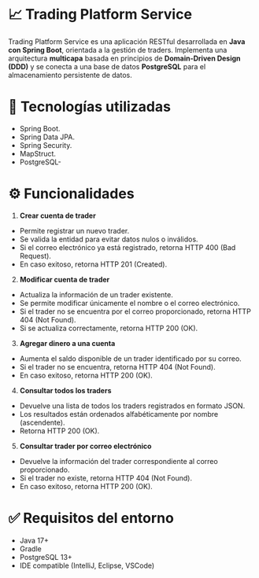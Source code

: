 # 📈 Trading Platform Service
Trading Platform Service es una aplicación RESTful desarrollada en **Java con Spring Boot**, orientada a la gestión de traders. Implementa una arquitectura **multicapa** basada en principios de **Domain-Driven Design (DDD)** y se conecta a una base de datos **PostgreSQL** para el almacenamiento persistente de datos.

# 🚀 Tecnologías utilizadas
- Spring Boot.
- Spring Data JPA.
- Spring Security.
- MapStruct.
- PostgreSQL-

# ⚙️ Funcionalidades

1. **Crear cuenta de trader**
  - Permite registrar un nuevo trader.
  - Se valida la entidad para evitar datos nulos o inválidos.
  - Si el correo electrónico ya está registrado, retorna HTTP 400 (Bad Request).
  - En caso exitoso, retorna HTTP 201 (Created).

2. **Modificar cuenta de trader**
  - Actualiza la información de un trader existente.
  - Se permite modificar únicamente el nombre o el correo electrónico.
  - Si el trader no se encuentra por el correo proporcionado, retorna HTTP 404 (Not Found).
  - Si se actualiza correctamente, retorna HTTP 200 (OK).

3. **Agregar dinero a una cuenta**
  - Aumenta el saldo disponible de un trader identificado por su correo.
  - Si el trader no se encuentra, retorna HTTP 404 (Not Found).
  - En caso exitoso, retorna HTTP 200 (OK).

4. **Consultar todos los traders**
  - Devuelve una lista de todos los traders registrados en formato JSON.
  - Los resultados están ordenados alfabéticamente por nombre (ascendente).
  - Retorna HTTP 200 (OK).
    
5. **Consultar trader por correo electrónico**
  - Devuelve la información del trader correspondiente al correo proporcionado.
  - Si el trader no existe, retorna HTTP 404 (Not Found).
  - En caso exitoso, retorna HTTP 200 (OK).

# ✅ Requisitos del entorno
  - Java 17+
  - Gradle
  - PostgreSQL 13+
  - IDE compatible (IntelliJ, Eclipse, VSCode)


